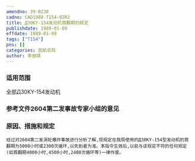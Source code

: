 ```yaml
---
amendno: 39-0238  
cadno: CAD1988-T154-02R2  
title: Д30KY-154发动机首翻期的规定  
publishdate: 1989-01-09  
effdate: 1989-01-09  
tags: ["T154"]  
pns: []  
categories: 民航总局  
author: 李丽琪  
---
```

  
### 适用范围  
全部Д30KY-154发动机  
  
<!--more-->  
### 参考文件2604第二发事故专家小组的意见  
  
### 原因、措施和规定  
    经过对2604第二发涡轮爆炸事故进行分析了解,现规定在我局使用的Д30KY-154型发动机的首翻期为5000小时或2300次循环,以先到者为准。本指令生效后,以前与该规定不符的任何规定(如首翻期4000小时,4500小时,2400次循环等)一律作废。  
